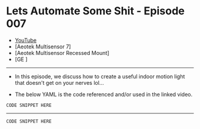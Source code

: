 # Lets Automate Some Shit - Episode 007
- [YouTube]()
- [Aeotek Multisensor 7]
- [Aeotek Multisensor Recessed Mount]
- [GE ]
___

- In this episode, we discuss how to create a useful indoor motion light that doesn't get on your nerves lol...

- The below YAML is the code referenced and/or used in the linked video.


```
CODE SNIPPET HERE
```

---

```
CODE SNIPPET HERE
```
